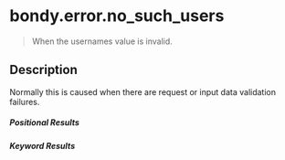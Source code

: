 # bondy.error.no_such_users
> When the usernames value is invalid.

## Description
Normally this is caused when there are request or input data validation failures.

##### Positional Results
<DataTreeView
	:maxDepth="10"
	:data="JSON.stringify({
        0: {
            'type': 'string',
            'description': 'The error message'
        }
	})"
/>

##### Keyword Results
<DataTreeView
	:maxDepth="10"
	:data="JSON.stringify({
        'code': {
            'type': 'string',
            'description': 'no_such_users'
        },
        'description': {
            'type': 'string',
            'description': 'The error description'
        },
        'message': {
            'type': 'array',
            'description': 'The invalid usernames',
            'items': {
                'type': 'string'
            }
        }
	})"
/>